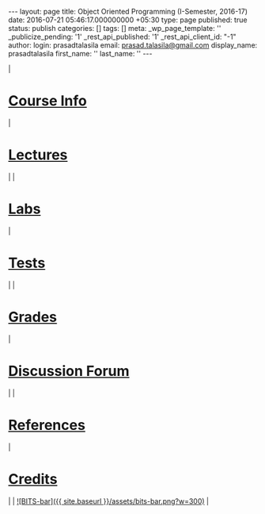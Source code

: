 --- layout: page title: Object Oriented Programming (I-Semester, 2016-17) date: 2016-07-21 05:46:17.000000000 +05:30 type: page published: true status: publish categories: [] tags: [] meta: \_wp\_page\_template: '' \_publicize\_pending: '1' \_rest\_api\_published: '1' \_rest\_api\_client\_id: "-1" author: login: prasadtalasila email: prasad.talasila@gmail.com display\_name: prasadtalasila first\_name: '' last\_name: '' ---

| 
# [Course Info](https://prasadtalasila.wordpress.com/oop/oop-201617-course-information/)
 | 
# [Lectures](https://prasadtalasila.wordpress.com/oop/oop_201617-lecture-schedule/)
 |
| 
# [Labs](https://prasadtalasila.wordpress.com/oop/oop_201617-labs/)
 | 
# [Tests](https://prasadtalasila.wordpress.com/oop/oop_201617-tests/)
 |
| 
# [Grades](http://10.1.1.242/lms/grade/report/index.php?id=472)
 | 
# [Discussion Forum](https://piazza.com/bits-goa.ac.in/fall2016/csf213/home)
 |
| 
# [References](https://prasadtalasila.wordpress.com/oop/oop_201617-references/)
 | 
# [Credits](https://prasadtalasila.wordpress.com/oop/oop_201617-course-credits/)
 |
| [![BITS-bar]({{ site.baseurl }}/assets/bits-bar.png?w=300)](https://prasadtalasila.files.wordpress.com/2015/01/bits-bar.png) |

